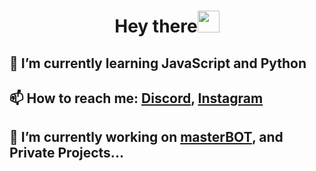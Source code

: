 <h1 align="center"><b>Hey there</b><img src="https://media.giphy.com/media/hvRJCLFzcasrR4ia7z/giphy.gif" width="35"></h1>

## 🌱 I’m currently learning JavaScript and Python
## 📫 How to reach me: <a href="https://dc.masterbot.pl">Discord</a>, <a href="https://instagram.com/fikus2137">Instagram</a>
## 🔭 I’m currently working on <a href="https://masterbot.pl">masterBOT</a>, and Private Projects...

<!--
**Fokus1337/Fokus1337** is a ✨ _special_ ✨ repository because its `README.md` (this file) appears on your GitHub profile.

Here are some ideas to get you started:

- 🔭 I’m currently working on ...
- 🌱 I’m currently learning ...
- 👯 I’m looking to collaborate on ...
- 🤔 I’m looking for help with ...
- 💬 Ask me about ...
- 📫 How to reach me: ...
- 😄 Pronouns: ...
- ⚡ Fun fact: ...
-->
